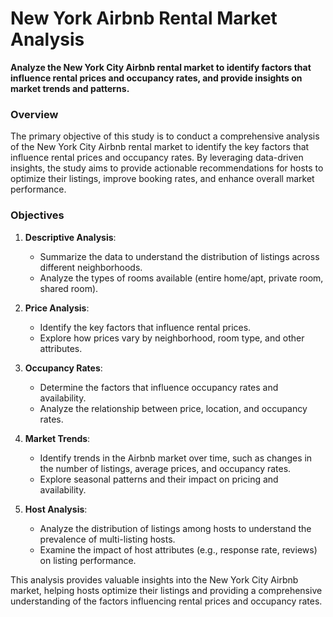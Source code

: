 # New York Airbnb Rental Market Analysis

**Analyze the New York City Airbnb rental market to identify factors that influence rental prices and occupancy rates, and provide insights on market trends and patterns.**

### Overview
The primary objective of this study is to conduct a comprehensive analysis of the New York City Airbnb rental market to identify the key factors that influence rental prices and occupancy rates. By leveraging data-driven insights, the study aims to provide actionable recommendations for hosts to optimize their listings, improve booking rates, and enhance overall market performance.

### Objectives
1. **Descriptive Analysis**:
   - Summarize the data to understand the distribution of listings across different neighborhoods.
   - Analyze the types of rooms available (entire home/apt, private room, shared room).

2. **Price Analysis**:
   - Identify the key factors that influence rental prices.
   - Explore how prices vary by neighborhood, room type, and other attributes.

3. **Occupancy Rates**:
   - Determine the factors that influence occupancy rates and availability.
   - Analyze the relationship between price, location, and occupancy rates.

4. **Market Trends**:
   - Identify trends in the Airbnb market over time, such as changes in the number of listings, average prices, and occupancy rates.
   - Explore seasonal patterns and their impact on pricing and availability.

5. **Host Analysis**:
   - Analyze the distribution of listings among hosts to understand the prevalence of multi-listing hosts.
   - Examine the impact of host attributes (e.g., response rate, reviews) on listing performance.


This analysis provides valuable insights into the New York City Airbnb market, helping hosts optimize their listings and providing a comprehensive understanding of the factors influencing rental prices and occupancy rates.
